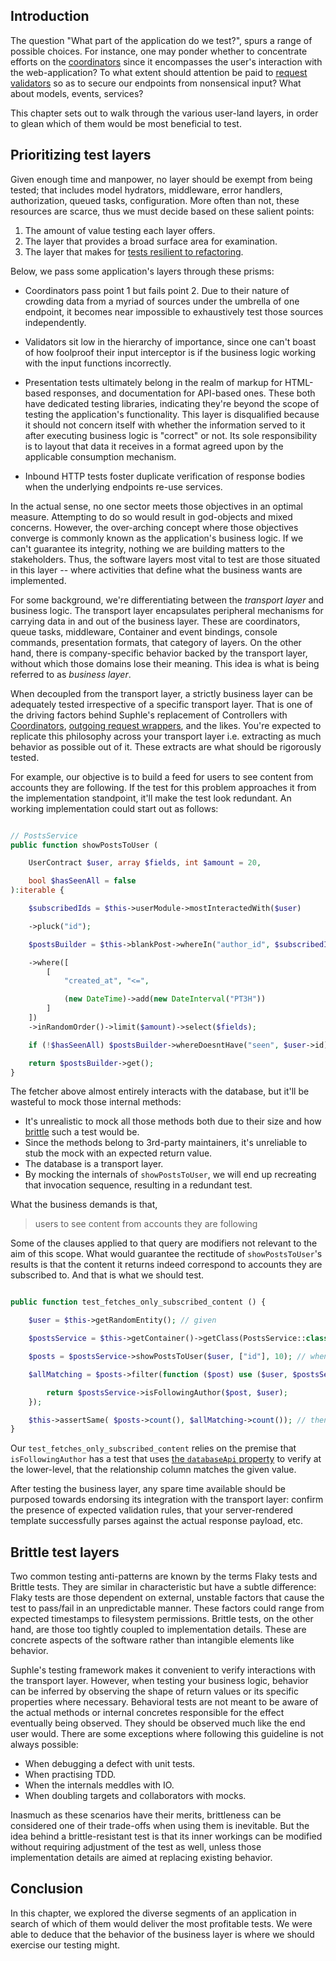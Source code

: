 ## Introduction

The question "What part of the application do we test?", spurs a range of possible choices. For instance, one may ponder whether to concentrate efforts on the [coordinators](/docs/v1/service-coordinators) since it encompasses the user's interaction with the web-application? To what extent should attention be paid to [request validators](/docs/v1/service-coordinators#Validating-incoming-requests) so as to secure our endpoints from nonsensical input? What about models, events, services?

This chapter sets out to walk through the various user-land layers, in order to glean which of them would be most beneficial to test.

## Prioritizing test layers

Given enough time and manpower, no layer should be exempt from being tested; that includes model hydrators, middleware, error handlers, authorization, queued tasks, configuration. More often than not, these resources are scarce, thus we must decide based on these salient points:

1. The amount of value testing each layer offers.
1. The layer that provides a broad surface area for examination.
1. The layer that makes for [tests resilient to refactoring](#brittle-test-layers).

Below, we pass some application's layers through these prisms:

- Coordinators pass point 1 but fails point 2. Due to their nature of crowding data from a myriad of sources under the umbrella of one endpoint, it becomes near impossible to exhaustively test those sources independently.

- Validators sit low in the hierarchy of importance, since one can't boast of how foolproof their input interceptor is if the business logic working with the input functions incorrectly.

- Presentation tests ultimately belong in the realm of markup for HTML-based responses, and documentation for API-based ones. These both have dedicated testing libraries, indicating they're beyond the scope of testing the application's functionality. This layer is disqualified because it should not concern itself with whether the information served to it after executing business logic is "correct" or not. Its sole responsibility is to layout that data it receives in a format agreed upon by the applicable consumption mechanism.

- Inbound HTTP tests foster duplicate verification of response bodies when the underlying endpoints re-use services.

In the actual sense, no one sector meets those objectives in an optimal measure. Attempting to do so would result in god-objects and mixed concerns. However, the over-arching concept where those objectives converge is commonly known as the application's business logic. If we can't guarantee its integrity, nothing we are building matters to the stakeholders. Thus, the software layers most vital to test are those situated in this layer -- where activities that define what the business wants are implemented.

For some background, we're differentiating between the *transport layer* and business logic. The transport layer encapsulates peripheral mechanisms for carrying data in and out of the business layer. These are coordinators, queue tasks, middleware, Container and event bindings, console commands, presentation formats, that category of layers. On the other hand, there is company-specific behavior backed by the transport layer, without which those domains lose their meaning. This idea is what is being referred to as *business layer*.

When decoupled from the transport layer, a strictly business layer can be adequately tested irrespective of a specific transport layer. That is one of the driving factors behind Suphle's replacement of Controllers with [Coordinators](/docs/v1/service-coordinators#Coordinator-services), [outgoing request wrappers](/docs/v1/http), and the likes. You're expected to replicate this philosophy across your transport layer i.e. extracting as much behavior as possible out of it. These extracts are what should be rigorously tested.

For example, our objective is to build a feed for users to see content from accounts they are following. If the test for this problem approaches it from the implementation standpoint, it'll make the test look redundant. An working implementation could start out as follows:

```php

// PostsService
public function showPostsToUser (

	UserContract $user, array $fields, int $amount = 20,

	bool $hasSeenAll = false
):iterable {

	$subscribedIds = $this->userModule->mostInteractedWith($user)

	->pluck("id");

	$postsBuilder = $this->blankPost->whereIn("author_id", $subscribedIds)

	->where([
		[
			"created_at", "<=",

			(new DateTime)->add(new DateInterval("PT3H"))
		]
	])
	->inRandomOrder()->limit($amount)->select($fields);

	if (!$hasSeenAll) $postsBuilder->whereDoesntHave("seen", $user->id);

	return $postsBuilder->get();
}
```

The fetcher above almost entirely interacts with the database, but it'll be wasteful to mock those internal methods:

- It's unrealistic to mock all those methods both due to their size and how [brittle](#brittle-test-layers) such a test would be.
- Since the methods belong to 3rd-party maintainers, it's unreliable to stub the mock with an expected return value.
- The database is a transport layer.
- By mocking the internals of `showPostsToUser`, we will end up recreating that invocation sequence, resulting in a redundant test.

What the business demands is that,

> users to see content from accounts they are following

Some of the clauses applied to that query are modifiers not relevant to the aim of this scope. What would guarantee the rectitude of `showPostsToUser`'s results is that the content it returns indeed correspond to accounts they are subscribed to. And that is what we should test.

```php

public function test_fetches_only_subscribed_content () {

	$user = $this->getRandomEntity(); // given

	$postsService = $this->getContainer()->getClass(PostsService::class);

	$posts = $postsService->showPostsToUser($user, ["id"], 10); // when

	$allMatching = $posts->filter(function ($post) use ($user, $postsService) {

		return $postsService->isFollowingAuthor($post, $user);
	});

	$this->assertSame( $posts->count(), $allMatching->count()); // then
}
```

Our `test_fetches_only_subscribed_content` relies on the premise that `isFollowingAuthor` has a test that uses [the `databaseApi` property](/docs/v1/database#Asserting-database-state) to verify at the lower-level, that the relationship column matches the given value.

After testing the business layer, any spare time available should be purposed towards endorsing its integration with the transport layer: confirm the presence of expected validation rules, that your server-rendered template successfully parses against the actual response payload, etc.

## Brittle test layers

Two common testing anti-patterns are known by the terms Flaky tests and Brittle tests. They are similar in characteristic but have a subtle difference: Flaky tests are those dependent on external, unstable factors that cause the test to pass/fail in an unpredictable manner. These factors could range from expected timestamps to filesystem permissions. Brittle tests, on the other hand, are those too tightly coupled to implementation details. These are concrete aspects of the software rather than intangible elements like behavior.

Suphle's testing framework makes it convenient to verify interactions with the transport layer. However, when testing your business logic, behavior can be inferred by observing the shape of return values or its specific properties where necessary. Behavioral tests are not meant to be aware of the actual methods or internal concretes responsible for the effect eventually being observed. They should be observed much like the end user would. There are some exceptions where following this guideline is not always possible:

- When debugging a defect with unit tests.
- When practising TDD.
- When the internals meddles with IO.
- When doubling targets and collaborators with mocks.

Inasmuch as these scenarios have their merits, brittleness can be considered one of their trade-offs when using them is inevitable. But the idea behind a brittle-resistant test is that its inner workings can be modified without requiring adjustment of the test as well, unless those implementation details are aimed at replacing existing behavior.

## Conclusion

In this chapter, we explored the diverse segments of an application in search of which of them would deliver the most profitable tests. We were able to deduce that the behavior of the business layer is where we should exercise our testing might.